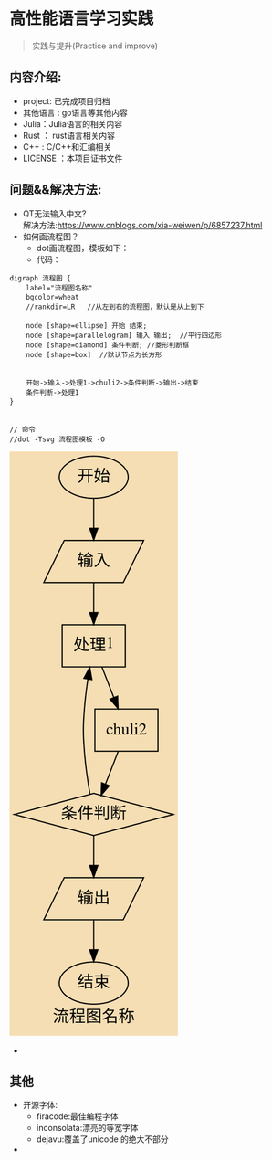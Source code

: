 # 高性能语言学习实践
> 实践与提升(Practice and improve)  

## 内容介绍:
- project: 已完成项目归档
-  其他语言	: go语言等其他内容
- Julia：Julia语言的相关内容
- Rust ： rust语言相关内容
- C++  :  C/C++和汇编相关
- LICENSE ：本项目证书文件

## 问题&&解决方法:
-  QT无法输入中文?  
解决方法:<https://www.cnblogs.com/xia-weiwen/p/6857237.html>
- 如何画流程图？
	- dot画流程图，模板如下：
	- 代码：
```
digraph 流程图 {
	label="流程图名称"
	bgcolor=wheat
	//rankdir=LR   //从左到右的流程图，默认是从上到下 
	
	node [shape=ellipse] 开始 结束; 
	node [shape=parallelogram] 输入 输出;  //平行四边形
	node [shape=diamond] 条件判断; //菱形判断框
	node [shape=box]  //默认节点为长方形
	
	
	开始->输入->处理1->chuli2->条件判断->输出->结束
	条件判断->处理1
}


// 命令
//dot -Tsvg 流程图模板 -O
```

![](其他语言/流程图模板.svg)

- 
## 其他
- 开源字体:
	- firacode:最佳编程字体
	- inconsolata:漂亮的等宽字体
	- dejavu:覆盖了unicode 的绝大不部分
- 